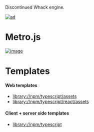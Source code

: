 Discontinued Whack engine.

[![ad](https://github.com/user-attachments/assets/95679517-2c18-45f8-b2a0-37c7eec9cd96)](https://github.com/jetenginex)

# Metro.js

[![image](https://github.com/user-attachments/assets/d4c6cf5f-0538-45d3-8450-e4d77eb8b29a)](https://github.com/hydroperx/metro.js)

# Templates

#### Web templates

- [library://npm/typescript/assets](https://github.com/hydroperx/weblib.template.js)
- [library://npm/typescript/react/assets](https://github.com/hydroperx/reactlib.template.js)

#### Client + server side templates

- [library://npm/typescript](https://github.com/hydroperx/lib.template.js)
